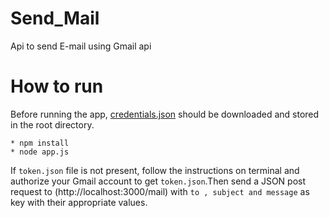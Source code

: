 # Send_Mail

Api to send E-mail using Gmail api

# How to run 

Before running the app, [credentials.json](https://developers.google.com/gmail/api/quickstart/nodejs) should be downloaded and stored in the root directory.

```
* npm install 
* node app.js 

```

If `token.json` file is not present, follow the instructions on terminal and authorize your Gmail account to get `token.json`.Then send a JSON post request to (http://localhost:3000/mail) with `to , subject and message` as key with their appropriate values.
